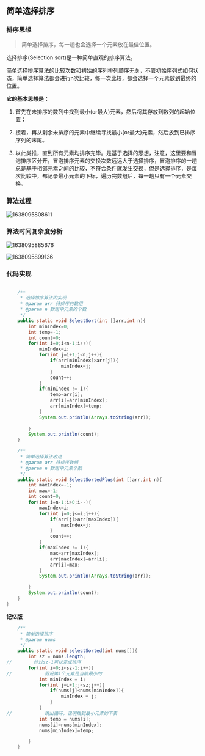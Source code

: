 ## 简单选择排序

### 排序思想

> 简单选择排序，每一趟也会选择一个元素放在最佳位置。

选择排序(Selection sort)是一种简单直观的排序算法。

简单选择排序算法的比较次数和初始的序列排列顺序无关，不管初始序列式如何状态，简单选择算法都会进行n次比较，每一次比较，都会选择一个元素放到最终的位置。

**它的基本思想是：**

1. 首先在未排序的数列中找到最小(or最大)元素，然后将其存放到数列的起始位置；

2. 接着，再从剩余未排序的元素中继续寻找最小(or最大)元素，然后放到已排序序列的末尾。
3. 以此类推，直到所有元素均排序完毕。是基于选择的思想，注意，这里要和冒泡排序区分开，冒泡排序元素的交换次数远远大于选择排序，冒泡排序的一趟总是基于相邻元素之间的比较，不符合条件就发生交换，但是选择排序，是每次比较中，都记录最小元素的下标，遍历完数组后，每一趟只有一个元素交换。

### 算法过程

![1638095808611](https://tprzfbucket.oss-cn-beijing.aliyuncs.com/hadoop/202111/28/183648-823077.png)

### 算法时间复杂度分析

![1638095885676](https://tprzfbucket.oss-cn-beijing.aliyuncs.com/hadoop/202111/28/183818-525694.png)

![1638095899136](https://tprzfbucket.oss-cn-beijing.aliyuncs.com/hadoop/202111/28/183819-19074.png)

### 代码实现

~~~ java

    /**
     * 选择排序算法的实现
     * @param arr 待排序的数组
     * @param n 数组中元素的个数
     */
    public static void SelectSort(int []arr,int n){
        int minIndex=0;
        int temp=-1;
        int count=0;
        for(int i=0;i<n-1;i++){
            minIndex=i;
            for(int j=i+1;j<n;j++){
                if(arr[minIndex]>arr[j]){
                    minIndex=j;
                }
                count++;
            }
            if(minIndex != i){
                temp=arr[i];
                arr[i]=arr[minIndex];
                arr[minIndex]=temp;
            }
            System.out.println(Arrays.toString(arr));
            
        }
        System.out.println(count);
    }

    /**
     * 简单选择算法改进
     * @param arr 待排序数组
     * @param n 数组中元素个数
     */
    public static void SelectSortedPlus(int []arr,int n){
        int maxIndex=-1;
        int max=-1;
        int count=0;
        for(int i=n-1;i>0;i--){
            maxIndex=i;
            for(int j=0;j<=i;j++){
                if(arr[j]>arr[maxIndex]){
                    maxIndex=j;
                }
                count++;
            }
            if(maxIndex != i){
                max=arr[maxIndex];
                arr[maxIndex]=arr[i];
                arr[i]=max;
            }
            System.out.println(Arrays.toString(arr));

        }
        System.out.println(count);
    }
}
~~~

**记忆版**

~~~java
    /**
     * 简单选择排序
     * @param nums
     */
    public static void selectSorted(int nums[]){
        int sz = nums.length;
//        经过sz-1可以完成排序
        for(int i=0;i<sz-1;i++){
//            假设第i个元素是当前最小的
            int minIndex = i;
            for(int j=i+1;j<sz;j++){
                if(nums[j]<nums[minIndex]){
                    minIndex = j;
                }
            }
//            跳出循环，说明找到最小元素的下表
            int temp = nums[i];
            nums[i]=nums[minIndex];
            nums[minIndex]=temp;

        }
    }
~~~

